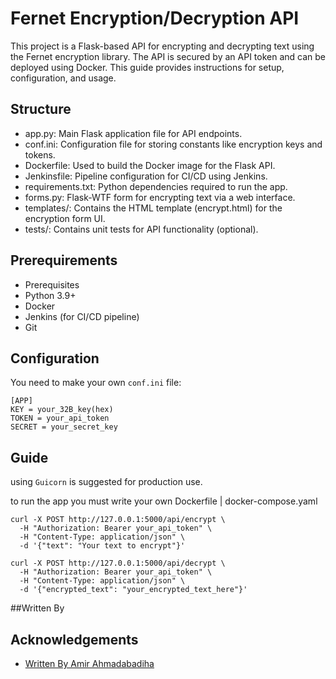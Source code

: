 
# Fernet Encryption/Decryption API


This project is a Flask-based API for encrypting and decrypting text using the Fernet encryption library. The API is secured by an API token and can be deployed using Docker. This guide provides instructions for setup, configuration, and usage.


## Structure
- app.py: Main Flask application file for API endpoints.
- conf.ini: Configuration file for storing constants like encryption keys and tokens.
- Dockerfile: Used to build the Docker image for the Flask API.
- Jenkinsfile: Pipeline configuration for CI/CD using Jenkins.
- requirements.txt: Python dependencies required to run the app.
- forms.py: Flask-WTF form for encrypting text via a web interface.
- templates/: Contains the HTML template (encrypt.html) for the encryption form UI.
- tests/: Contains unit tests for API functionality (optional).

## Prerequirements
- Prerequisites
- Python 3.9+
- Docker
- Jenkins (for CI/CD pipeline)
- Git

## Configuration
You need to make your own `conf.ini` file:
```
[APP]
KEY = your_32B_key(hex)  
TOKEN = your_api_token           
SECRET = your_secret_key        
```
## Guide
using `Guicorn` is suggested for production use.

to run the app you must write your own Dockerfile | docker-compose.yaml

```
curl -X POST http://127.0.0.1:5000/api/encrypt \
  -H "Authorization: Bearer your_api_token" \
  -H "Content-Type: application/json" \
  -d '{"text": "Your text to encrypt"}'

```

```
curl -X POST http://127.0.0.1:5000/api/decrypt \
  -H "Authorization: Bearer your_api_token" \
  -H "Content-Type: application/json" \
  -d '{"encrypted_text": "your_encrypted_text_here"}'

```
##Written By
## Acknowledgements

 - [Written By Amir Ahmadabadiha](https://ir.linkedin.com/in/amir-ahmadabadiha-259113175)
